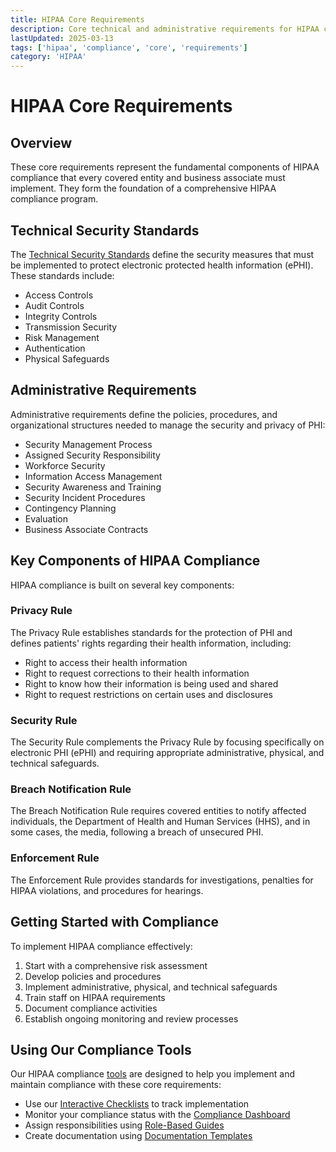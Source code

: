 ```yaml
---
title: HIPAA Core Requirements
description: Core technical and administrative requirements for HIPAA compliance
lastUpdated: 2025-03-13
tags: ['hipaa', 'compliance', 'core', 'requirements']
category: 'HIPAA'
---
```


# HIPAA Core Requirements

## Overview

These core requirements represent the fundamental components of HIPAA compliance that every covered entity and business associate must implement. They form the foundation of a comprehensive HIPAA compliance program.

## Technical Security Standards

The [Technical Security Standards](/wiki/hipaa/core/technical-security) define the security measures that must be implemented to protect electronic protected health information (ePHI). These standards include:

- Access Controls
- Audit Controls
- Integrity Controls
- Transmission Security
- Risk Management
- Authentication
- Physical Safeguards

## Administrative Requirements

Administrative requirements define the policies, procedures, and organizational structures needed to manage the security and privacy of PHI:

- Security Management Process
- Assigned Security Responsibility
- Workforce Security
- Information Access Management
- Security Awareness and Training
- Security Incident Procedures
- Contingency Planning
- Evaluation
- Business Associate Contracts

## Key Components of HIPAA Compliance

HIPAA compliance is built on several key components:

### Privacy Rule
The Privacy Rule establishes standards for the protection of PHI and defines patients' rights regarding their health information, including:

- Right to access their health information
- Right to request corrections to their health information
- Right to know how their information is being used and shared
- Right to request restrictions on certain uses and disclosures

### Security Rule
The Security Rule complements the Privacy Rule by focusing specifically on electronic PHI (ePHI) and requiring appropriate administrative, physical, and technical safeguards.

### Breach Notification Rule
The Breach Notification Rule requires covered entities to notify affected individuals, the Department of Health and Human Services (HHS), and in some cases, the media, following a breach of unsecured PHI.

### Enforcement Rule
The Enforcement Rule provides standards for investigations, penalties for HIPAA violations, and procedures for hearings.

## Getting Started with Compliance

To implement HIPAA compliance effectively:

1. Start with a comprehensive risk assessment
2. Develop policies and procedures
3. Implement administrative, physical, and technical safeguards
4. Train staff on HIPAA requirements
5. Document compliance activities
6. Establish ongoing monitoring and review processes

## Using Our Compliance Tools

Our HIPAA compliance [tools](/wiki/hipaa/tools) are designed to help you implement and maintain compliance with these core requirements:

- Use our [Interactive Checklists](/wiki/hipaa/tools/checklists) to track implementation
- Monitor your compliance status with the [Compliance Dashboard](/wiki/hipaa/tools/compliance-dashboard)
- Assign responsibilities using [Role-Based Guides](/wiki/hipaa/tools/role-based-guides)
- Create documentation using [Documentation Templates](/wiki/hipaa/tools/documentation-templates)
